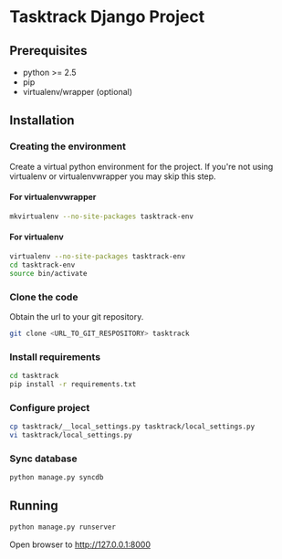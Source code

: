 # Tasktrack Django Project #
## Prerequisites ##

- python >= 2.5
- pip
- virtualenv/wrapper (optional)

## Installation ##
### Creating the environment ###
Create a virtual python environment for the project.
If you're not using virtualenv or virtualenvwrapper you may skip this step.

#### For virtualenvwrapper ####
```bash
mkvirtualenv --no-site-packages tasktrack-env
```

#### For virtualenv ####
```bash
virtualenv --no-site-packages tasktrack-env
cd tasktrack-env
source bin/activate
```

### Clone the code ###
Obtain the url to your git repository.

```bash
git clone <URL_TO_GIT_RESPOSITORY> tasktrack
```

### Install requirements ###
```bash
cd tasktrack
pip install -r requirements.txt
```

### Configure project ###
```bash
cp tasktrack/__local_settings.py tasktrack/local_settings.py
vi tasktrack/local_settings.py
```

### Sync database ###
```bash
python manage.py syncdb
```

## Running ##
```bash
python manage.py runserver
```

Open browser to http://127.0.0.1:8000
